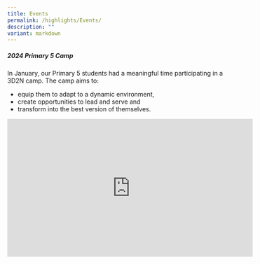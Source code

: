 ```yaml
---
title: Events
permalink: /highlights/Events/
description: ""
variant: markdown
---
```

##### **2024 Primary 5 Camp**
In January, our Primary 5 students had a meaningful time participating in a 3D2N camp. 
The camp aims to:
* equip them to adapt to a dynamic environment, 
* create opportunities to lead and serve and
* transform into the best version of themselves.
 

<iframe allowfullscreen="" allow="accelerometer; autoplay; clipboard-write; encrypted-media; gyroscope; picture-in-picture; web-share" frameborder="0" title="YouTube video player" src="https://www.youtube.com/embed/c-41UZf_tp4?si=4nMz1TNpmCTs2ebW" height="315" width="560"></iframe>


